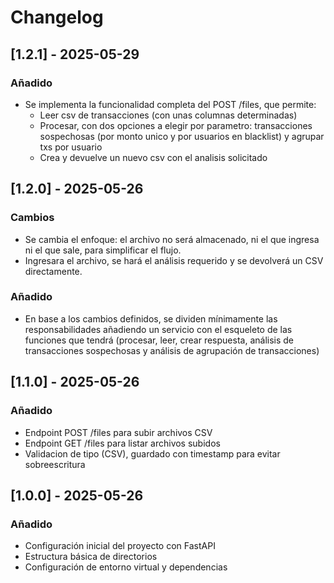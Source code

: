 # Changelog

## [1.2.1] - 2025-05-29
### Añadido
- Se implementa la funcionalidad completa del POST /files, que permite:
  - Leer csv de transacciones (con unas columnas determinadas)
  - Procesar, con dos opciones a elegir por parametro: transacciones sospechosas (por monto unico y por usuarios en blacklist) y agrupar txs por usuario
  - Crea y devuelve un nuevo csv con el analisis solicitado

## [1.2.0] - 2025-05-26
### Cambios
- Se cambia el enfoque: el archivo no será almacenado, ni el que ingresa ni el que sale, para simplificar el flujo.
- Ingresara el archivo, se hará el análisis requerido y se devolverá un CSV directamente.
### Añadido
- En base a los cambios definidos, se dividen mínimamente las responsabilidades añadiendo un servicio con el esqueleto de las funciones que tendrá (procesar, leer, crear respuesta, análisis de transacciones sospechosas y análisis de agrupación de transacciones)

## [1.1.0] - 2025-05-26
### Añadido
- Endpoint POST /files para subir archivos CSV
- Endpoint GET /files para listar archivos subidos
- Validacion de tipo (CSV), guardado con timestamp para evitar sobreescritura

## [1.0.0] - 2025-05-26
### Añadido
- Configuración inicial del proyecto con FastAPI
- Estructura básica de directorios
- Configuración de entorno virtual y dependencias